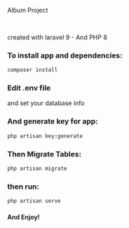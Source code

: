 <p>Album Project</p>
<br>
<p>created with laravel 9 - And PHP 8</p>

<h3>To install app and dependencies:</h3>

```sh
composer install
```

<h3>Edit .env file</h3>
<p>and set your database info</p>

<h3>And generate key for app:</h3>

```sh
php artisan key:generate
```

<h3>Then Migrate Tables:</h3>

```sh
php artisan migrate
```

<h3>then run:</h3>

```sh
php artisan serve
```

<h4>And Enjoy!</h4>